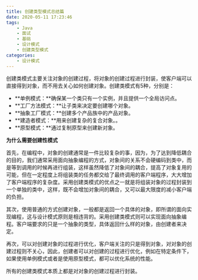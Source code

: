 ```yaml
---
title: 创建类型模式总结篇
date: 2020-05-11 17:23:46
tags: 
	- Java
	- 面试
	- 基础
	- 设计模式
	- 创建类型模式
categories: 
	- 设计模式
---
```


创建类模式主要关注对象的创建过程，将对象的创建过程进行封装，使客户端可以直接得到对象，而不用去关心如何创建对象。创建类模式有5种，分别是：

- **单例模式：**确保某一个类只有一个实例，并且提供一个全局访问点。
- **工厂方法模式：**让子类来决定要创建哪个对象。
- **抽象工厂模式：**创建多个产品族中的产品对象。
- **建造者模式：**用来创建复杂的复合对象。。
- **原型模式：**通过复制原型来创建新对象。

 **为什么需要创建性模式**

首先，在编程中，对象的创建通常是一件比较复杂的事，因为，为了达到降低耦合的目的，我们通常采用面向抽象编程的方式，对象间的关系不会硬编码到类中，而是等到调用的时候再进行组装，这样虽然降低了对象间的耦合，提高了对象复用的可能，但在一定程度上将组装类的任务都交给了最终调用的客户端程序，大大增加了客户端程序的复杂度。采用创建类模式的优点之一就是将组装对象的过程封装到一个单独的类中，这样，既不会增加对象间的耦合，又可以最大限度的减小客户端的负担。

其次，使用普通的方式创建对象，一般都是返回一个具体的对象，即所谓的面向实现编程，这与设计模式原则是相违背的。采用创建类模式则可以实现面向抽象编程。客户端要求的只是一个抽象的类型，具体返回什么样的对象，由创建者来决定。

再次，可以对创建对象的过程进行优化，客户端关注的只是得到对象，对对象的创建过程则不关心，因此，创建者可以对创建的过程进行优化，例如在特定条件下，如果使用单例模式或者是使用原型模式，都可以优化系统的性能。

所有的创建类模式本质上都是对对象的创建过程进行封装。
